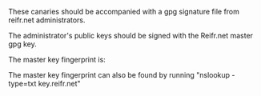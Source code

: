 These canaries should be accompanied with a gpg signature file from reifr.net administrators.

The administrator's public keys should be signed with the Reifr.net master gpg key.

The master key fingerprint is: <INSERT FINGER PRINT>

The master key fingerprint can also be found  by running "nslookup -type=txt key.reifr.net"

